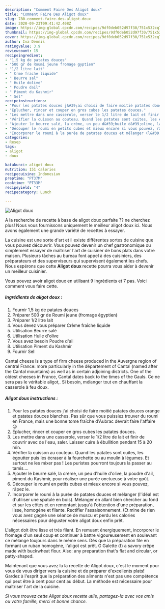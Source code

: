 ```yaml
---
description: "Comment Faire Des Aligot doux"
title: "Comment Faire Des Aligot doux"
slug: 780-comment-faire-des-aligot-doux
date: 2020-09-23T09:41:42.408Z
image: https://img-global.cpcdn.com/recipes/9df0deb052d97f30/751x532cq70/aligot-doux-photo-principale-de-la-recette.jpg
thumbnail: https://img-global.cpcdn.com/recipes/9df0deb052d97f30/751x532cq70/aligot-doux-photo-principale-de-la-recette.jpg
cover: https://img-global.cpcdn.com/recipes/9df0deb052d97f30/751x532cq70/aligot-doux-photo-principale-de-la-recette.jpg
author: Iva Dennis
ratingvalue: 3.9
reviewcount: 15
recipeingredient:
- "1,5 kg de patates douces"
- "500 gr de Roumi jeune fromage gyptien"
- "1/2 litre lait"
- " Crme frache liquide"
- " Beurre sal"
- " Huile dolive"
- " Poudre dail"
- " Piment du Kashmir"
- " Sel"
recipeinstructions:
- "Pour les patates douces j&#39;ai choisi de faire moitié patates douces orange et patates douces blanches. Pas sûr que vous puissiez trouver du roumi en France, mais une bonne tome fraîche d&#39;Aubrac devrait faire l&#39;affaire 😉"
- "Eplucher, rincer et couper en gros cubes les patates douces."
- "Les mettre dans une casserole, verser le 1/2 litre de lait et finir de couvrir avec de l&#39;eau, saler. Laisser cuire à ébullition pendant 15 à 20 min."
- "Vérifier la cuisson au couteau. Quand les patates sont cuites, les égoutter puis les écraser à la fourchette ou au moulin à légumes. Et surtout ne les mixer pas ! Les puristes pourront toujours la passer au tamis...."
- "Ajouter le beurre salé, la crème, un peu d&#39;huile d&#39;olive, la poudre d&#39;ail, piment du Kashmir, pour réaliser une purée onctueuse à votre goût."
- "Découper le roumi en petits cubes et mieux encore si vous pouvez, râpez le."
- "Incorporer le roumi à la purée de patates douces et mélanger (l&#39;idéal est d&#39;utiliser une spatule en bois). Mélanger en allant bien chercher au fond et sur les côtés et en remontant jusqu&#39;à l&#39;obtention d&#39;une préparation, lisse, homogène et filante. Rectifier l&#39;assaisonnement. (Et mine de rien vous avez gagné une séance de muscu et perdu les calories nécessaires pour déguster votre aligot doux enfin prêt."
categories:
- Resep
tags:
- aligot
- doux

katakunci: aligot doux 
nutrition: 151 calories
recipecuisine: Indonesian
preptime: "PT37M"
cooktime: "PT33M"
recipeyield: "4"
recipecategory: Lunch

---
```



![Aligot doux](https://img-global.cpcdn.com/recipes/9df0deb052d97f30/751x532cq70/aligot-doux-photo-principale-de-la-recette.jpg)

A la recherche de recette à base de aligot doux parfaite ?? ne cherchez plus! Nous vous fournissons uniquement le meilleur aligot doux ici. Nous avons également une grande variété de recettes à essayer.

La cuisine est une sorte d'art et il existe différentes sortes de cuisine que vous pouvez découvrir. Vous pouvez devenir un chef gastronomique ou simplement essayer de maîtriser l'art de cuisiner de bons plats dans votre maison. Plusieurs tâches au bureau font appel à des cuisiniers, des préparateurs et des superviseurs qui supervisent également les chefs. Nous espérons que cette <strong> Aligot doux </strong> recette pourra vous aider à devenir un meilleur cuisinier.

<!--inarticleads1-->

Vous pouvez avoir aligot doux en utilisant 9 Ingrédients et 7 pas. Voici comment vous faire cette.

##### Ingrédients de aligot doux :

1. Fournir 1,5 kg de patates douces
1. Préparer 500 gr de Roumi jeune (fromage égyptien)
1. Préparer 1/2 litre lait
1. Vous devez vous préparer  Crème fraîche liquide
1. Utilisation  Beurre salé
1. Utilisation  Huile d&#39;olive
1. Vous avez besoin  Poudre d&#39;ail
1. Utilisation  Piment du Kashmir
1. Fournir  Sel


Cantal cheese is a type of firm cheese produced in the Auvergne region of central France: more particularly in the département of Cantal (named after the Cantal mountains) as well as in certain adjoining districts. One of the oldest cheeses in France, Cantal dates back to the times of the Gauls. Ce ne sera pas le véritable aligot,. Si besoin, mélanger tout en chauffant la casserole à feu doux. 

<!--inarticleads2-->

##### Aligot doux instructions :

1. Pour les patates douces j&#39;ai choisi de faire moitié patates douces orange et patates douces blanches. Pas sûr que vous puissiez trouver du roumi en France, mais une bonne tome fraîche d&#39;Aubrac devrait faire l&#39;affaire 😉
1. Eplucher, rincer et couper en gros cubes les patates douces.
1. Les mettre dans une casserole, verser le 1/2 litre de lait et finir de couvrir avec de l&#39;eau, saler. Laisser cuire à ébullition pendant 15 à 20 min.
1. Vérifier la cuisson au couteau. Quand les patates sont cuites, les égoutter puis les écraser à la fourchette ou au moulin à légumes. Et surtout ne les mixer pas ! Les puristes pourront toujours la passer au tamis....
1. Ajouter le beurre salé, la crème, un peu d&#39;huile d&#39;olive, la poudre d&#39;ail, piment du Kashmir, pour réaliser une purée onctueuse à votre goût.
1. Découper le roumi en petits cubes et mieux encore si vous pouvez, râpez le.
1. Incorporer le roumi à la purée de patates douces et mélanger (l&#39;idéal est d&#39;utiliser une spatule en bois). Mélanger en allant bien chercher au fond et sur les côtés et en remontant jusqu&#39;à l&#39;obtention d&#39;une préparation, lisse, homogène et filante. Rectifier l&#39;assaisonnement. (Et mine de rien vous avez gagné une séance de muscu et perdu les calories nécessaires pour déguster votre aligot doux enfin prêt.


L&#39;aligot doit être lisse et très filant. En remuant énergiquement, incorporer le fromage d&#39;un seul coup et continuer à battre vigoureusement en soulevant ce mélange toujours dans le même sens. Dès que la préparation file en formant un ruban homogène, l&#39;aligot est prêt. G Galette (f) a savory crêpe made with buckwheat flour. Also: any preparation that&#39;s flat and circular, or patty-shaped. 

<!--inarticleads1-->

<p>
Maintenant que vous avez lu la recette de Aligot doux, c'est le moment pour vous de vous diriger vers la cuisine et de préparer d'excellents plats! Gardez à l'esprit que la préparation des aliments n'est pas une compétence qui peut être à cent pour cent au début. La méthode est nécessaire pour maîtriser l'art de la cuisine.
</p>

<p>
<i>Si vous trouvez cette Aligot doux recette utile, partagez-la avec vos amis ou votre famille, merci et bonne chance.</i>
</p>
